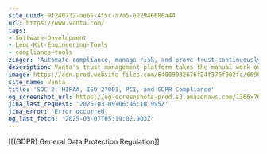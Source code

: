 ```yaml
---
site_uuid: 9f240732-ae65-4f5c-a7a5-e22946686a44
url: https://www.vanta.com/
tags:
- Software-Development
- Lego-Kit-Engineering-Tools
- compliance-tools
zinger: 'Automate compliance, manage risk, and prove trust—continuously'
description: Vanta's trust management platform takes the manual work out of your security and compliance process and replaces it with continuous automation—whether you’re pursuing your first framework or managing a complex program.
image: https://cdn.prod.website-files.com/64009032676f24f376f002fc/6696ff4592cb51e995abef60_Homepage.png
site_name: Vanta
title: 'SOC 2, HIPAA, ISO 27001, PCI, and GDPR Compliance'
og_screenshot_url: https://og-screenshots-prod.s3.amazonaws.com/1366x768/80/false/4aa14ef0db3c73bef2abb29311daa949d4c20594446fc8d2d18f2fc470881ab7.jpeg
jina_last_request: '2025-03-09T06:45:10.995Z'
jina_error: 'Error occurred'
og_last_fetch: '2025-03-07T05:19:02.903Z'
---
```

[[(GDPR) General Data Protection Regulation]]

